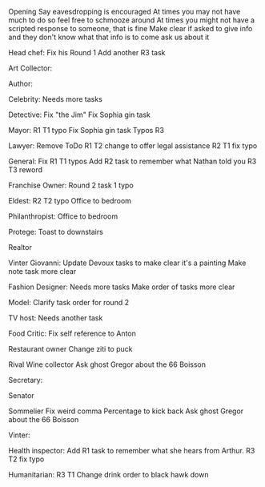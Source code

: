 Opening
Say eavesdropping is encouraged
At times you may not have much to do so feel free to schmooze around 
At times you might not have a scripted response to someone, that is fine 
Make clear if asked to give info and they don't know what that info is to come ask us about it

Head chef:
Fix his Round 1
Add another R3 task

Art Collector:


Author:


Celebrity:
Needs more tasks


Detective:
Fix "the Jim"
Fix Sophia gin task

Mayor:
R1 T1 typo
Fix Sophia gin task
Typos R3

Lawyer:
Remove ToDo
R1 T2 change to offer legal assistance
R2 T1 fix typo

General:
Fix R1 T1 typos
Add R2 task to remember what Nathan told you
R3 T3 reword

Franchise Owner:
Round 2 task 1 typo

Eldest:
R2 T2 typo
Office to bedroom 

Philanthropist:
Office to bedroom 

Protege:
Toast to downstairs 

Realtor 


Vinter Giovanni:
Update Devoux tasks to make clear it's a painting
Make note task more clear

Fashion Designer:
Needs more tasks
Make order of tasks more clear

Model:
Clarify task order for round 2

TV host:
Needs another task

Food Critic:
Fix self reference to Anton

Restaurant owner
Change ziti to puck

Rival Wine collector
Ask ghost Gregor about the 66 Boisson

Secretary:

Senator

Sommelier
Fix weird comma
Percentage to kick back
Ask ghost Gregor about the 66 Boisson

Vinter:

Health inspector:
Add R1 task to remember what she hears from Arthur.
R3 T2 fix typo

Humanitarian:
R3 T1 Change drink order to black hawk down